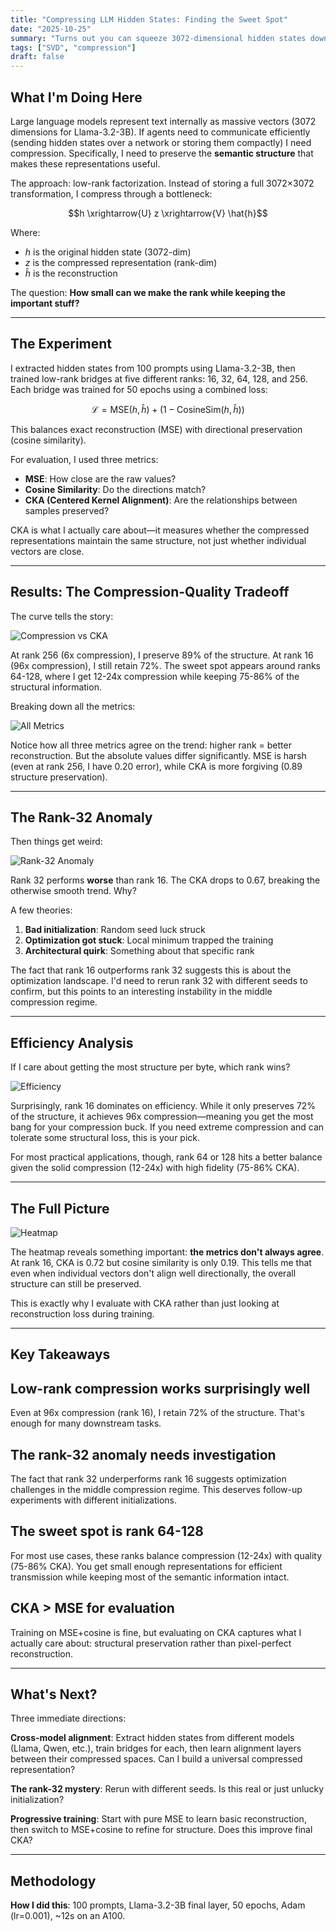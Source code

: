 ```yaml
---
title: "Compressing LLM Hidden States: Finding the Sweet Spot"
date: "2025-10-25"
summary: "Turns out you can squeeze 3072-dimensional hidden states down by 24x while preserving most of their structure...kinda."
tags: ["SVD", "compression"]
draft: false
---
```


## What I'm Doing Here

Large language models represent text internally as massive vectors (3072 dimensions for Llama-3.2-3B). If agents need to communicate efficiently (sending hidden states over a network or storing them compactly) I need compression. Specifically, I need to preserve the **semantic structure** that makes these representations useful.

The approach: low-rank factorization. Instead of storing a full 3072×3072 transformation, I compress through a bottleneck:

$$h \xrightarrow{U} z \xrightarrow{V} \hat{h}$$

Where:

- $h$ is the original hidden state (3072-dim)
- $z$ is the compressed representation (rank-dim)
- $\hat{h}$ is the reconstruction

The question: **How small can we make the rank while keeping the important stuff?**

---

## The Experiment

I extracted hidden states from 100 prompts using Llama-3.2-3B, then trained low-rank bridges at five different ranks: 16, 32, 64, 128, and 256. Each bridge was trained for 50 epochs using a combined loss:

$$\mathcal{L} = \text{MSE}(h, \hat{h}) + (1 - \text{CosineSim}(h, \hat{h}))$$

This balances exact reconstruction (MSE) with directional preservation (cosine similarity).

For evaluation, I used three metrics:

- **MSE**: How close are the raw values?
- **Cosine Similarity**: Do the directions match?
- **CKA (Centered Kernel Alignment)**: Are the relationships between samples preserved?

CKA is what I actually care about—it measures whether the compressed representations maintain the same structure, not just whether individual vectors are close.

---

## Results: The Compression-Quality Tradeoff

The curve tells the story:

![Compression vs CKA](/posts/compressing_llm_hidden_states/fig1_compression_vs_cka.png)

At rank 256 (6x compression), I preserve 89% of the structure. At rank 16 (96x compression), I still retain 72%. The sweet spot appears around ranks 64-128, where I get 12-24x compression while keeping 75-86% of the structural information.

Breaking down all the metrics:

![All Metrics](/posts/compressing_llm_hidden_states/fig2_all_metrics.png)

Notice how all three metrics agree on the trend: higher rank = better reconstruction. But the absolute values differ significantly. MSE is harsh (even at rank 256, I have 0.20 error), while CKA is more forgiving (0.89 structure preservation).

---

## The Rank-32 Anomaly

Then things get weird:

![Rank-32 Anomaly](/posts/compressing_llm_hidden_states/fig3_rank32_anomaly.png)

Rank 32 performs **worse** than rank 16. The CKA drops to 0.67, breaking the otherwise smooth trend. Why?

A few theories:

1. **Bad initialization**: Random seed luck struck
2. **Optimization got stuck**: Local minimum trapped the training
3. **Architectural quirk**: Something about that specific rank

The fact that rank 16 outperforms rank 32 suggests this is about the optimization landscape. I'd need to rerun rank 32 with different seeds to confirm, but this points to an interesting instability in the middle compression regime.

---

## Efficiency Analysis

If I care about getting the most structure per byte, which rank wins?

![Efficiency](/posts/compressing_llm_hidden_states/fig4_efficiency.png)

Surprisingly, rank 16 dominates on efficiency. While it only preserves 72% of the structure, it achieves 96x compression—meaning you get the most bang for your compression buck. If you need extreme compression and can tolerate some structural loss, this is your pick.

For most practical applications, though, rank 64 or 128 hits a better balance given the solid compression (12-24x) with high fidelity (75-86% CKA).

---

## The Full Picture

![Heatmap](/posts/compressing_llm_hidden_states/fig5_heatmap_all_results.png)

The heatmap reveals something important: **the metrics don't always agree**. At rank 16, CKA is 0.72 but cosine similarity is only 0.19. This tells me that even when individual vectors don't align well directionally, the overall structure can still be preserved.

This is exactly why I evaluate with CKA rather than just looking at reconstruction loss during training.

---

## Key Takeaways

## Low-rank compression works surprisingly well

Even at 96x compression (rank 16), I retain 72% of the structure. That's enough for many downstream tasks.

## The rank-32 anomaly needs investigation

The fact that rank 32 underperforms rank 16 suggests optimization challenges in the middle compression regime. This deserves follow-up experiments with different initializations.

## The sweet spot is rank 64-128

For most use cases, these ranks balance compression (12-24x) with quality (75-86% CKA). You get small enough representations for efficient transmission while keeping most of the semantic information intact.

## CKA > MSE for evaluation

Training on MSE+cosine is fine, but evaluating on CKA captures what I actually care about: structural preservation rather than pixel-perfect reconstruction.

---

## What's Next?

Three immediate directions:

**Cross-model alignment**: Extract hidden states from different models (Llama, Qwen, etc.), train bridges for each, then learn alignment layers between their compressed spaces. Can I build a universal compressed representation?

**The rank-32 mystery**: Rerun with different seeds. Is this real or just unlucky initialization?

**Progressive training**: Start with pure MSE to learn basic reconstruction, then switch to MSE+cosine to refine for structure. Does this improve final CKA?

---

## Methodology

**How I did this**: 100 prompts, Llama-3.2-3B final layer, 50 epochs, Adam (lr=0.001), ~12s on an A100.
